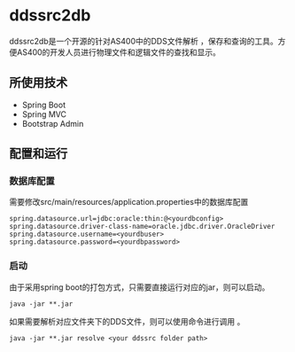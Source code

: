 # ddssrc2db

ddssrc2db是一个开源的针对AS400中的DDS文件解析 ，保存和查询的工具。方便AS400的开发人员进行物理文件和逻辑文件的查找和显示。

## 所使用技术

- Spring Boot
- Spring MVC   
- Bootstrap Admin  

## 配置和运行

### 数据库配置

需要修改src/main/resources/application.properties中的数据库配置

```properties
spring.datasource.url=jdbc:oracle:thin:@<yourdbconfig>
spring.datasource.driver-class-name=oracle.jdbc.driver.OracleDriver
spring.datasource.username=<yourdbuser>
spring.datasource.password=<yourdbpassword>
```

### 启动

由于采用spring boot的打包方式，只需要直接运行对应的jar，则可以启动。  

```shell
java -jar **.jar
```

如果需要解析对应文件夹下的DDS文件，则可以使用命令进行调用 。   
```shell
java -jar **.jar resolve <your ddssrc folder path>
```

